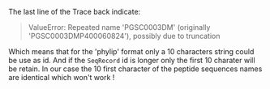 The last line of the Trace back indicate:

> ValueError: Repeated name 'PGSC0003DM' (originally 'PGSC0003DMP400060824'), possibly due to truncation

Which means that for the 'phylip' format only a 10 characters string could be use as id. And if the `SeqRecord` id is longer only the first 10 charater will be retain. In our case the 10 first character of the peptide sequences names are identical which won't work ! 




